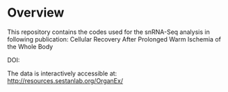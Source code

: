 # Overview

This repository contains the codes used for the snRNA-Seq analysis in following publication: Cellular Recovery After Prolonged Warm Ischemia of the Whole Body

DOI:

The data is interactively accessible at: http://resources.sestanlab.org/OrganEx/